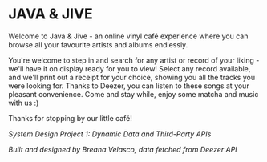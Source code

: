 # JAVA & JIVE
Welcome to Java & Jive - an online vinyl café experience where you can browse all your favourite artists and albums endlessly.

You're welcome to step in and search for any artist or record of your liking - we'll have it on display ready for you to view! Select any record available, and we'll print out a receipt for your choice, showing you all the tracks you were looking for. Thanks to Deezer, you can listen to these songs at your pleasant convenience. Come and stay while, enjoy some matcha and music with us :)

Thanks for stopping by our little café!

*System Design Project 1: Dynamic Data and Third-Party APIs*

*Built and designed by Breana Velasco, data fetched from Deezer API*

